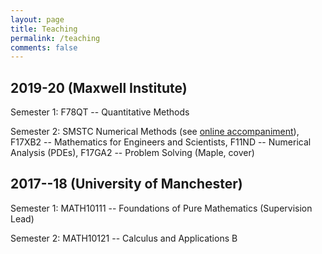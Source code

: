```yaml
---
layout: page
title: Teaching
permalink: /teaching
comments: false
---
```


## 2019-20 (Maxwell Institute)
Semester 1: F78QT -- Quantitative Methods

Semester 2: SMSTC Numerical Methods (see [online accompaniment](https://github.com/Tom271/SMSTC-Numerical-Methods)), F17XB2 -- Mathematics for Engineers and Scientists, F11ND -- Numerical Analysis (PDEs), F17GA2 -- Problem Solving (Maple, cover)


## 2017--18 (University of Manchester)
Semester 1: MATH10111 -- Foundations of Pure Mathematics (Supervision Lead)

Semester 2: MATH10121 -- Calculus and Applications B
